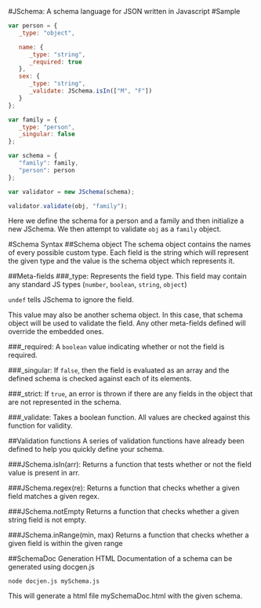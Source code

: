 #JSchema: A schema language for JSON written in Javascript
#Sample
```javascript
var person = {
   _type: "object",

   name: {
      _type: "string",
      _required: true
   },
   sex: {
      _type: "string",
      _validate: JSchema.isIn(["M", "F"])
   }
};

var family = {
   _type: "person",
   _singular: false
};

var schema = {
   "family": family,
   "person": person
};

var validator = new JSchema(schema);

validator.validate(obj, "family");
```

Here we define the schema for a person and a family and then initialize a new JSchema. We then
attempt to validate ```obj``` as a ```family``` object.

#Schema Syntax
##Schema object
The schema object contains the names of every possible custom type. Each field is the string
which will represent the given type and the value is the schema object which represents it.

##Meta-fields
###_type:
Represents the field type. This field may contain any standard JS types (```number```,
```boolean```, ```string```, ```object```)

```undef``` tells JSchema to ignore the field.

This value may also be another schema object. In this case, that schema object will be used to
validate the field. Any other meta-fields defined will override the embedded ones.

###_required:
A ```boolean``` value indicating whether or not the field is required.

###_singular:
If ```false```, then the field is evaluated as an array and the defined schema is checked against
each of its elements.

###_strict:
If ```true```, an error is thrown if there are any fields in the object that are not represented in
the schema.

###_validate:
Takes a boolean function. All values are checked against this function for validity.

##Validation functions
A series of validation functions have already been defined to help you quickly define your schema.

###JSchema.isIn(arr):
Returns a function that tests whether or not the field value is present in arr.

###JSchema.regex(re):
Returns a function that checks whether a given field matches a given regex.

###JSchema.notEmpty
Returns a function that checks whether a given string field is not empty.

###JSchema.inRange(min, max)
Returns a function that checks whether a given field is within the given range

##SchemaDoc Generation
HTML Documentation of a schema can be generated using docgen.js

```
node docjen.js mySchema.js
```
This will generate a html file mySchemaDoc.html with the given schema.
